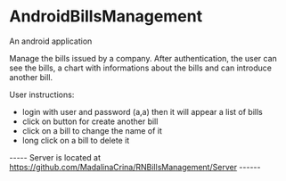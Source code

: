 # AndroidBillsManagement
An android application

Manage the bills issued by a company. After authentication, the user can see 
the bills, a chart with informations about the bills and can introduce another bill. 

User instructions:
- login with user and password (a,a) then it will appear a list of bills
- click on button for create another bill
- click on a bill to change the name of it
- long click on a bill to delete it


----- Server is located at https://github.com/MadalinaCrina/RNBillsManagement/Server ------
